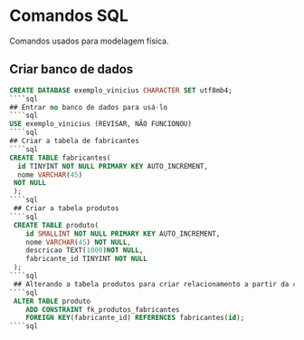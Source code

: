 # Comandos SQL

Comandos usados para modelagem física.

## Criar banco de dados
````sql
CREATE DATABASE exemplo_vinicius CHARACTER SET utf8mb4;
````sql
## Entrar no banco de dados para usá-lo
````sql
USE exemplo_vinicius (REVISAR, NÃO FUNCIONOU)
````sql
## Criar a tabela de fabricantes
````sql
CREATE TABLE fabricantes(
  id TINYINT NOT NULL PRIMARY KEY AUTO_INCREMENT, 
  nome VARCHAR(45)
 NOT NULL
 );
````sql
 ## Criar a tabela produtos
````sql
 CREATE TABLE produto(
    id SMALLINT NOT NULL PRIMARY KEY AUTO_INCREMENT,
    nome VARCHAR(45) NOT NULL,
    descricao TEXT(1000)NOT NULL,
    fabricante_id TINYINT NOT NULL
 );
````sql
 ## Alterando a tabela produtos para criar relacionamento a partir da coluna fabricante_id, com a coluna id da tabela fabricantes 
````sql
 ALTER TABLE produto
    ADD CONSTRAINT fk_produtos_fabricantes
    FOREIGN KEY(fabricante_id) REFERENCES fabricantes(id);
````sql